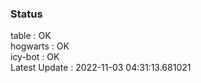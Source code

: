 ### Status


table : OK  
hogwarts : OK  
icy-bot : OK  
Latest Update : 2022-11-03 04:31:13.681021
